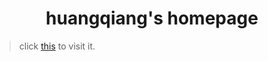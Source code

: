 <center> <h1>huangqiang's homepage</h1></center>



>click [this](http://huangqiang97.gitee.io/homepage/) to visit it.

